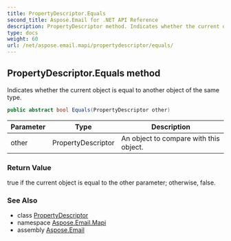 ```yaml
---
title: PropertyDescriptor.Equals
second_title: Aspose.Email for .NET API Reference
description: PropertyDescriptor method. Indicates whether the current object is equal to another object of the same type
type: docs
weight: 60
url: /net/aspose.email.mapi/propertydescriptor/equals/
---
```

## PropertyDescriptor.Equals method

Indicates whether the current object is equal to another object of the same type.

```csharp
public abstract bool Equals(PropertyDescriptor other)
```

| Parameter | Type | Description |
| --- | --- | --- |
| other | PropertyDescriptor | An object to compare with this object. |

### Return Value

true if the current object is equal to the other parameter; otherwise, false.

### See Also

* class [PropertyDescriptor](../)
* namespace [Aspose.Email.Mapi](../../propertydescriptor/)
* assembly [Aspose.Email](../../../)


